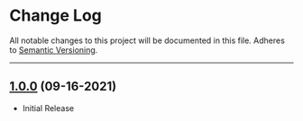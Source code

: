 # Change Log
All notable changes to this project will be documented in this file.
Adheres to [Semantic Versioning](http://semver.org/).

---

## [1.0.0](https://github.com/ngageoint/coordinate-reference-systems-ios/releases/tag/1.0.0) (09-16-2021)

* Initial Release

